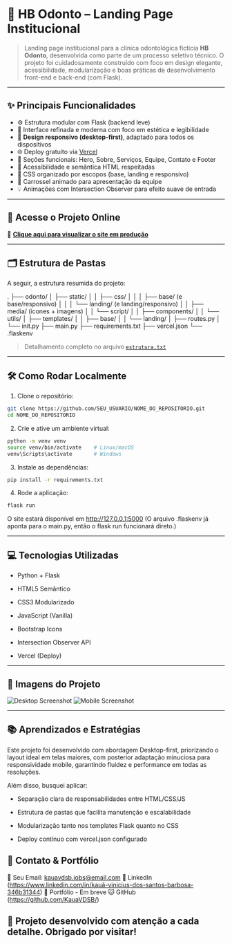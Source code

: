 # 🦷 HB Odonto – Landing Page Institucional


> Landing page institucional para a clínica odontológica fictícia **HB Odonto**, desenvolvida como parte de um processo seletivo técnico. O projeto foi cuidadosamente construído com foco em design elegante, acessibilidade, modularização e boas práticas de desenvolvimento front-end e back-end (com Flask).

---

## ✨ Principais Funcionalidades

- ⚙️ Estrutura modular com Flask (backend leve)
- 🎨 Interface refinada e moderna com foco em estética e legibilidade
- 📱 **Design responsivo (desktop-first)**, adaptado para todos os dispositivos
- 🌐 Deploy gratuito via [Vercel](https://landing-page-odonto-plum.vercel.app)
- 💬 Seções funcionais: Hero, Sobre, Serviços, Equipe, Contato e Footer
- 🧠 Acessibilidade e semântica HTML respeitadas
- 🧩 CSS organizado por escopos (base, landing e responsivo)
- 🔄 Carrossel animado para apresentação da equipe
- 💡 Animações com Intersection Observer para efeito suave de entrada

---

## 🚀 Acesse o Projeto Online

🔗 **[Clique aqui para visualizar o site em produção](https://landing-page-odonto-plum.vercel.app)**

---


## 🗂 Estrutura de Pastas

A seguir, a estrutura resumida do projeto:

. ├── odonto/ │ ├── static/ │ │ ├── css/ │ │ │ ├── base/ (e base/responsivo) │ │ │ └── landing/ (e landing/responsivo) │ │ ├── media/ (icones + imagens) │ │ └── script/ │ │ ├── components/ │ │ └── utils/ │ ├── templates/ │ │ ├── base/ │ │ └── landing/ │ ├── routes.py │ └── init.py ├── main.py ├── requirements.txt ├── vercel.json └── .flaskenv



> Detalhamento completo no arquivo [`estrutura.txt`](estrutura.txt)

---

## 🛠️ Como Rodar Localmente

1. Clone o repositório:

```bash
git clone https://github.com/SEU_USUARIO/NOME_DO_REPOSITORIO.git
cd NOME_DO_REPOSITORIO
```

2. Crie e ative um ambiente virtual:

```bash
python -m venv venv
source venv/bin/activate    # Linux/macOS
venv\Scripts\activate       # Windows
```

3. Instale as dependências:

```bash
pip install -r requirements.txt
```

4. Rode a aplicação:

```bash
flask run
```
O site estará disponível em http://127.0.0.1:5000
(O arquivo .flaskenv já aponta para o main.py, então o flask run funcionará direto.)

---

## 💻 Tecnologias Utilizadas

- Python + Flask

- HTML5 Semântico

- CSS3 Modularizado

- JavaScript (Vanilla)

- Bootstrap Icons

- Intersection Observer API

- Vercel (Deploy)

---

## 📸 Imagens do Projeto

![Desktop Screenshot](https://github.com/user-attachments/assets/6bb0c835-dcb7-4c1f-aa1a-b9c1de931d63)
![Mobile Screenshot](https://github.com/user-attachments/assets/4dc99193-c3e6-4141-bda9-2cc91210b8d3)

---

## 📚 Aprendizados e Estratégias
Este projeto foi desenvolvido com abordagem Desktop-first, priorizando o layout ideal em telas maiores, com posterior adaptação minuciosa para responsividade mobile, garantindo fluidez e performance em todas as resoluções.

Além disso, busquei aplicar:


- Separação clara de responsabilidades entre HTML/CSS/JS

- Estrutura de pastas que facilita manutenção e escalabilidade

- Modularização tanto nos templates Flask quanto no CSS

- Deploy contínuo com vercel.json configurado


## 📇 Contato & Portfólio
📧 Seu Email: kauavdsb.jobs@email.com
🔗 LinkedIn (https://www.linkedin.com/in/kauã-vinicius-dos-santos-barbosa-346b31344)
💼 Portfólio - Em breve
🐱 GitHub (https://github.com/KauaVDSB/)

## 🎯 Projeto desenvolvido com atenção a cada detalhe. Obrigado por visitar!
